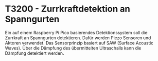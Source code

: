 # T3200 - Zurrkraftdetektion an Spanngurten

Ein auf einem Raspberry Pi Pico basierendes Detektionssystem soll die Zurrkraft an Spanngurten detektieren. Dafür werden Piezo Sensoren und Aktoren verwendet. Das Sensorprinzip basiert auf SAW (Surface Acoustic Waves). Über die Dämpfung des übermittelten Ultraschalls kann die Dämpfung detektiert werden.
